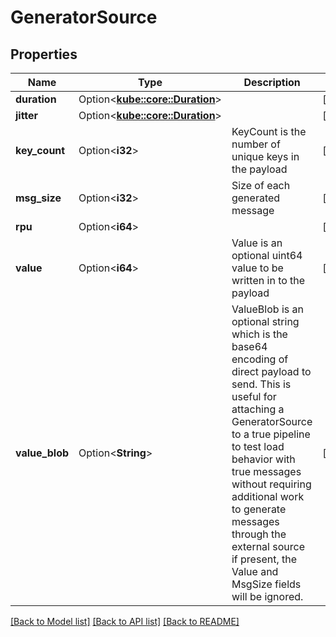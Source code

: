 # GeneratorSource

## Properties

Name | Type | Description | Notes
------------ | ------------- | ------------- | -------------
**duration** | Option<[**kube::core::Duration**](kube::core::Duration.md)> |  | [optional]
**jitter** | Option<[**kube::core::Duration**](kube::core::Duration.md)> |  | [optional]
**key_count** | Option<**i32**> | KeyCount is the number of unique keys in the payload | [optional]
**msg_size** | Option<**i32**> | Size of each generated message | [optional]
**rpu** | Option<**i64**> |  | [optional]
**value** | Option<**i64**> | Value is an optional uint64 value to be written in to the payload | [optional]
**value_blob** | Option<**String**> | ValueBlob is an optional string which is the base64 encoding of direct payload to send. This is useful for attaching a GeneratorSource to a true pipeline to test load behavior with true messages without requiring additional work to generate messages through the external source if present, the Value and MsgSize fields will be ignored. | [optional]

[[Back to Model list]](../README.md#documentation-for-models) [[Back to API list]](../README.md#documentation-for-api-endpoints) [[Back to README]](../README.md)


